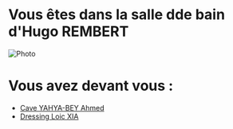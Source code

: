# Vous êtes dans la salle dde bain d'Hugo REMBERT
![Photo](https://st.hzcdn.com/fimgs/pictures/salles-de-bain/grande-maison-de-campagne-picthouse-img~02e128fa0ca381ca_2944-1-bbf5c75-w360-h360-b0-p0.jpg)

# Vous avez devant vous :
- [Cave YAHYA-BEY Ahmed](https://github.com/Yahyabey48/tp-labyrinthe/tree/Cave-YAHYA-BEY-Ahmed/Cave-YAHYA-BEY-Ahmed.md)
- [Dressing Loic XIA](https://github.com/Yahyabey48/tp-labyrinthe/tree/Dressing-Loic-XIA/Dressing-Loic-XIA.md)
